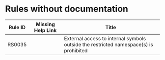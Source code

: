 # Rules without documentation

Rule ID | Missing Help Link | Title |
--------|-------------------|-------|
RS0035 |  | External access to internal symbols outside the restricted namespace(s) is prohibited |
